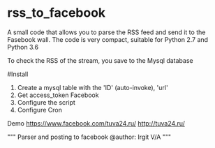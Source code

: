 # rss_to_facebook
A small code that allows you to parse the RSS feed and send it to the Fasebook wall. The code is very compact, suitable for Python 2.7 and Python 3.6

To check the RSS of the stream, you save to the Mysql database

#Install

1) Create a mysql table with the 'ID' (auto-invoke), 'url'
2) Get access_token Facebook
3) Configure the script
4) Configure Cron

Demo https://www.facebook.com/tuva24.ru/
http://tuva24.ru/

"""
Parser and posting to facebook
@author: Irgit V/A
"""
